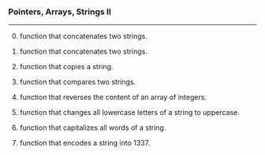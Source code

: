 ### Pointers, Arrays, Strings II
____

0. function that concatenates two strings.

1. function that concatenates two strings.

2. function that copies a string.

3. function that compares two strings.

4. function that reverses the content of an array of integers.

5. function that changes all lowercase letters of a string to uppercase.

6. function that capitalizes all words of a string.

7. function that encodes a string into 1337.

 
